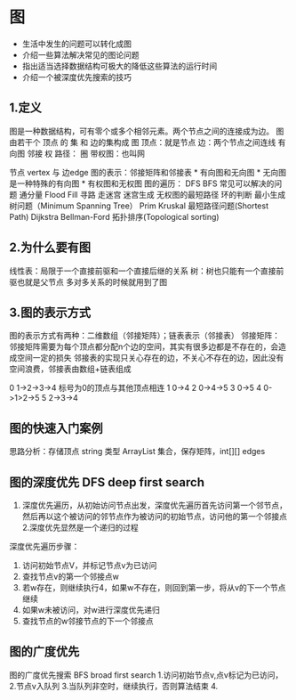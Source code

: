 # 图
* 生活中发生的问题可以转化成图
* 介绍一些算法解决常见的图论问题
* 指出适当选择数据结构可极大的降低这些算法的运行时间
* 介绍一个被深度优先搜索的技巧

## 1.定义
图是一种数据结构，可有零个或多个相邻元素。两个节点之间的连接成为边。
图由若干个 顶点 的 集 和 边的集构成
图
顶点：就是节点
边：两个节点之间连线
有向图
邻接
权
路径：
圈
带权图：也叫网

节点 vertex 与 边edge 
图的表示：邻接矩阵和邻接表
    * 有向图和无向图
    * 无向图是一种特殊的有向图
    * 有权图和无权图
图的遍历：
DFS BFS 常见可以解决的问题
通分量 Flood Fill 寻路 走迷宫 迷宫生成 无权图的最短路径 环的判断
最小生成树问题（Minimum Spanning Tree） Prim Kruskal
最短路径问题(Shortest Path) Dijkstra Bellman-Ford
拓扑排序(Topological sorting)



## 2.为什么要有图
线性表：局限于一个直接前驱和一个直接后继的关系
树：树也只能有一个直接前驱也就是父节点
多对多关系的时候就用到了图

## 3.图的表示方式
图的表示方式有两种：二维数组（邻接矩阵）；链表表示（邻接表）
邻接矩阵：
邻接矩阵需要为每个顶点都分配n个边的空间，其实有很多边都是不存在的，会造成空间一定的损失
邻接表的实现只关心存在的边，不关心不存在的边，因此没有空间浪费，邻接表由数组+链表组成

0 1->2->3->4 标号为0的顶点与其他顶点相连
1 0->4
2 0->4->5
3 0->5
4 0->1>2->5
5 2->3->4


## 图的快速入门案例
思路分析：存储顶点 string 类型 ArrayList 集合，保存矩阵，int[][] edges


## 图的深度优先 DFS deep first search
1. 深度优先遍历，从初始访问节点出发，深度优先遍历首先访问第一个邻节点，
然后再以这个被访问的邻节点作为被访问的初始节点，访问他的第一个邻接点
2.深度优先显然是一个递归的过程

深度优先遍历步骤：
1. 访问初始节点V，并标记节点v为已访问
2. 查找节点v的第一个邻接点w
3. 若w存在，则继续执行4，如果w不存在，则回到第一步，将从v的下一个节点继续
4. 如果w未被访问，对w进行深度优先递归
5. 查找节点的w邻接节点的下一个邻接点

## 图的广度优先 
图的广度优先搜索 BFS broad first search
1.访问初始节点v,点v标记为已访问，
2.节点v入队列
3.当队列非空时，继续执行，否则算法结束
4.






















